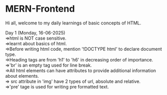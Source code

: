 # MERN-Frontend
Hi all, welcome to my daily learnings of basic concepts of HTML.   

Day 1 (Monday, 16-06-2025)  
     =>html is NOT case sensitive.    
     =>learnt about basics of html.  
     =>Before writing html code, mention '!DOCTYPE html' to declare document type.  
     =>Heading tags are from 'h1' to 'h6' in decreasing order of importance.  
     =>'br' is an empty tag used for line break.  
     =>All html elements can have attributes to provide additional information about elements.  
     => src attribute in 'img' have 2 types of url, absolute and relative.   
     =>'pre' tage is used for writing pre formatted text.  


